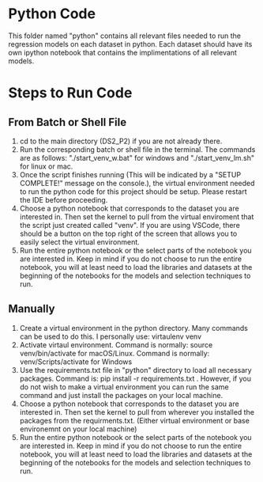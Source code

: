 # Python Code

This folder named "python" contains all relevant files needed to run the regression models on each dataset in python. Each dataset should have its own ipython notebook that contains the implimentations of all relevant models. 

# Steps to Run Code

## From Batch or Shell File

1. cd to the main directory (DS2_P2) if you are not already there.
1. Run the corresponding batch or shell file in the terminal. The commands are as follows: "./start_venv_w.bat" for windows and "./start_venv_lm.sh" for linux or mac.
1. Once the script finishes running (This will be indicated by a "SETUP COMPLETE!" message on the console.), the virtual environment needed to run the python code for this project should be setup. Please restart the IDE before proceeding.
1. Choose a python notebook that corresponds to the dataset you are interested in. Then set the kernel to pull from the virtual enviroment that the script just created called "venv". If you are using VSCode, there should be a button on the top right of the screen that allows you to easily select the virtual environment. 
1. Run the entire python notebook or the select parts of the notebook you are interested in. Keep in mind if you do not choose to run the entire notebook, you will at least need to load the libraries and datasets at the beginning of the notebooks for the models and selection techniques to run.

## Manually

1. Create a virtual environment in the python directory. Many commands can be used to do this. I personally use: virtaulenv venv
1. Activate virtaul environment. Command is normally: source venv/bin/activate for macOS/Linux. Command is normally: venv/Scripts/activate for Windows
1. Use the requirements.txt file in "python" directory to load all necessary packages. Command is: pip install -r requirements.txt . However, if you do not wish to make a virtual environment you can run the same command and just install the packages on your local machine. 
1. Choose a python notebook that corresponds to the dataset you are interested in. Then set the kernel to pull from wherever you installed the packages from the requirments.txt. (Either virtual environment or base environemnt on your local machine)
1. Run the entire python notebook or the select parts of the notebook you are interested in. Keep in mind if you do not choose to run the entire notebook, you will at least need to load the libraries and datasets at the beginning of the notebooks for the models and selection techniques to run.